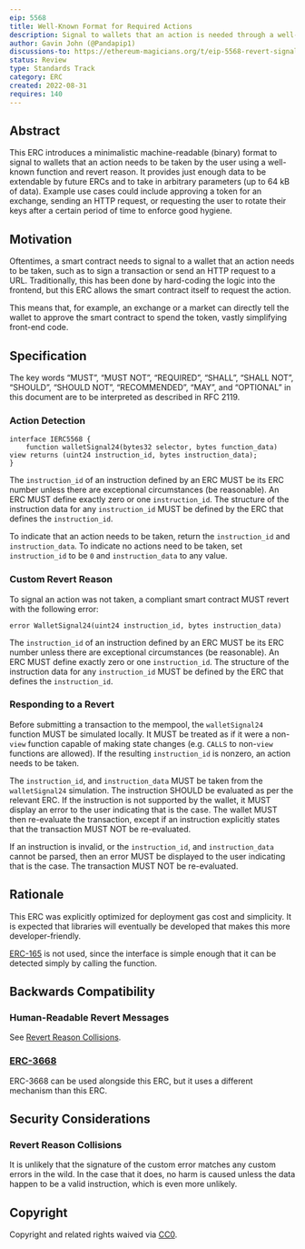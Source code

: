 ```yaml
---
eip: 5568
title: Well-Known Format for Required Actions
description: Signal to wallets that an action is needed through a well-known function and revert reason
author: Gavin John (@Pandapip1)
discussions-to: https://ethereum-magicians.org/t/eip-5568-revert-signals/10622
status: Review
type: Standards Track
category: ERC
created: 2022-08-31
requires: 140
---
```


## Abstract

This ERC introduces a minimalistic machine-readable (binary) format to signal to wallets that an action needs to be taken by the user using a well-known function and revert reason. It provides just enough data to be extendable by future ERCs and to take in arbitrary parameters (up to 64 kB of data). Example use cases could include approving a token for an exchange, sending an HTTP request, or requesting the user to rotate their keys after a certain period of time to enforce good hygiene.

## Motivation

Oftentimes, a smart contract needs to signal to a wallet that an action needs to be taken, such as to sign a transaction or send an HTTP request to a URL. Traditionally, this has been done by hard-coding the logic into the frontend, but this ERC allows the smart contract itself to request the action.

This means that, for example, an exchange or a market can directly tell the wallet to approve the smart contract to spend the token, vastly simplifying front-end code.

## Specification

The key words “MUST”, “MUST NOT”, “REQUIRED”, “SHALL”, “SHALL NOT”, “SHOULD”, “SHOULD NOT”, “RECOMMENDED”, “MAY”, and “OPTIONAL” in this document are to be interpreted as described in RFC 2119.

### Action Detection

```solidity
interface IERC5568 {
    function walletSignal24(bytes32 selector, bytes function_data) view returns (uint24 instruction_id, bytes instruction_data);
}
```

The `instruction_id` of an instruction defined by an ERC MUST be its ERC number unless there are exceptional circumstances (be reasonable). An ERC MUST define exactly zero or one `instruction_id`. The structure of the instruction data for any `instruction_id` MUST be defined by the ERC that defines the `instruction_id`.

To indicate that an action needs to be taken, return the `instruction_id` and `instruction_data`. To indicate no actions need to be taken, set `instruction_id` to be `0` and `instruction_data` to any value.

### Custom Revert Reason

To signal an action was not taken, a compliant smart contract MUST revert with the following error:

```solidity
error WalletSignal24(uint24 instruction_id, bytes instruction_data)
```

The `instruction_id` of an instruction defined by an ERC MUST be its ERC number unless there are exceptional circumstances (be reasonable). An ERC MUST define exactly zero or one `instruction_id`. The structure of the instruction data for any `instruction_id` MUST be defined by the ERC that defines the `instruction_id`.

### Responding to a Revert

Before submitting a transaction to the mempool, the `walletSignal24` function MUST be simulated locally. It MUST be treated as if it were a non-`view` function capable of making state changes (e.g. `CALLS` to non-`view` functions are allowed). If the resulting `instruction_id` is nonzero, an action needs to be taken.

The `instruction_id`, and `instruction_data` MUST be taken from the `walletSignal24` simulation. The instruction SHOULD be evaluated as per the relevant ERC. If the instruction is not supported by the wallet, it MUST display an error to the user indicating that is the case. The wallet MUST then re-evaluate the transaction, except if an instruction explicitly states that the transaction MUST NOT be re-evaluated.

If an instruction is invalid, or the `instruction_id`, and `instruction_data` cannot be parsed, then an error MUST be displayed to the user indicating that is the case. The transaction MUST NOT be re-evaluated.

## Rationale

This ERC was explicitly optimized for deployment gas cost and simplicity. It is expected that libraries will eventually be developed that makes this more developer-friendly.

[ERC-165](./eip-165.md) is not used, since the interface is simple enough that it can be detected simply by calling the function.

## Backwards Compatibility

### Human-Readable Revert Messages

See [Revert Reason Collisions](#revert-reason-collisions).

### [ERC-3668](./eip-3668.md)

ERC-3668 can be used alongside this ERC, but it uses a different mechanism than this ERC.

## Security Considerations

### Revert Reason Collisions

It is unlikely that the signature of the custom error matches any custom errors in the wild. In the case that it does, no harm is caused unless the data happen to be a valid instruction, which is even more unlikely.

## Copyright

Copyright and related rights waived via [CC0](../LICENSE.md).
